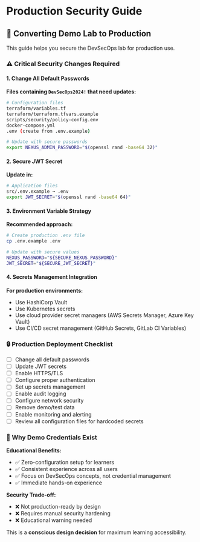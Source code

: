 # Production Security Guide

## 🚨 Converting Demo Lab to Production

This guide helps you secure the DevSecOps lab for production use.

### ⚠️ Critical Security Changes Required

#### 1. Change All Default Passwords

**Files containing `DevSecOps2024!` that need updates:**
```bash
# Configuration files
terraform/variables.tf
terraform/terraform.tfvars.example
scripts/security/policy-config.env
docker-compose.yml
.env (create from .env.example)

# Update with secure passwords
export NEXUS_ADMIN_PASSWORD="$(openssl rand -base64 32)"
```

#### 2. Secure JWT Secret

**Update in:**
```bash
# Application files
src/.env.example → .env
export JWT_SECRET="$(openssl rand -base64 64)"
```

#### 3. Environment Variable Strategy

**Recommended approach:**
```bash
# Create production .env file
cp .env.example .env

# Update with secure values
NEXUS_PASSWORD="${SECURE_NEXUS_PASSWORD}"
JWT_SECRET="${SECURE_JWT_SECRET}"
```

#### 4. Secrets Management Integration

**For production environments:**
- Use HashiCorp Vault
- Use Kubernetes secrets
- Use cloud provider secret managers (AWS Secrets Manager, Azure Key Vault)
- Use CI/CD secret management (GitHub Secrets, GitLab CI Variables)

### 🔒 Production Deployment Checklist

- [ ] Change all default passwords
- [ ] Update JWT secrets
- [ ] Enable HTTPS/TLS
- [ ] Configure proper authentication
- [ ] Set up secrets management
- [ ] Enable audit logging
- [ ] Configure network security
- [ ] Remove demo/test data
- [ ] Enable monitoring and alerting
- [ ] Review all configuration files for hardcoded secrets

### 🎯 Why Demo Credentials Exist

**Educational Benefits:**
- ✅ Zero-configuration setup for learners
- ✅ Consistent experience across all users
- ✅ Focus on DevSecOps concepts, not credential management
- ✅ Immediate hands-on experience

**Security Trade-off:**
- ❌ Not production-ready by design
- ❌ Requires manual security hardening
- ❌ Educational warning needed

This is a **conscious design decision** for maximum learning accessibility.
